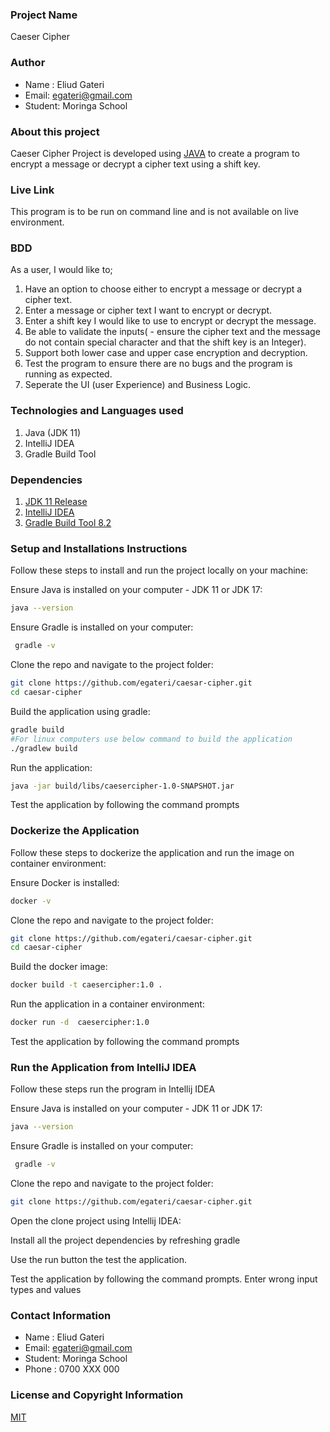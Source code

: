 ### Project Name
Caeser Cipher

### Author
- Name : Eliud Gateri
- Email: egateri@gmail.com
- Student: Moringa School

### About this project
Caeser Cipher Project is developed using [JAVA][1] to create a program to encrypt a message or decrypt a cipher text using a shift key.

[1]: <https://www.java.com/en/> "Java"


### Live Link
 This program is to be run on command line and is not available on live environment.

### BDD
As a user, I would like to;
1. Have an option to choose either to encrypt a message or decrypt a cipher text.
1. Enter a message or cipher text I want to encrypt or decrypt.
1. Enter a shift key I would like to use to encrypt or decrypt the message.
1. Be able to validate the inputs( - ensure the cipher text and the message do not contain special character and that the shift key is an Integer).  
1. Support both lower case and upper case encryption and decryption.
1. Test the program to ensure there are no bugs and the program is running as expected.
1. Seperate the UI (user Experience) and Business Logic.


### Technologies and Languages used
1. Java (JDK 11) 
1. IntelliJ IDEA 
1. Gradle Build Tool 


### Dependencies
1. [JDK 11 Release][1]
1. [IntelliJ IDEA][2]
1. [Gradle Build Tool 8.2][3]

[1]: <https://www.oracle.com/ke/java/technologies/javase/jdk11-archive-downloads.html/> "Java 11"
[2]: <https://www.jetbrains.com/idea/download/?section=linux/> "Intellij IDEA"
[3]: <https://docs.gradle.org/8.2/release-notes.html?_gl=1*zfbn5*_ga*MTU1NjA5MzMwLjE2OTI2ODQ0ODk.*_ga_7W7NC6YNPT*MTY5MjY4NDQ5MC4xLjEuMTY5MjY4NDU4MS41Ny4wLjA/> "Gradle"


### Setup and Installations Instructions

Follow these steps to install and run the project locally on your machine:

Ensure Java is installed on your computer  - JDK 11 or JDK 17:

```bash
java --version
```

Ensure Gradle is installed on your computer:

```bash
 gradle -v
```

Clone the repo and navigate to the project folder:

```bash
git clone https://github.com/egateri/caesar-cipher.git
cd caesar-cipher
```

Build the application using gradle:

```bash
gradle build 
#For linux computers use below command to build the application
./gradlew build  
```

Run the application:

```bash
java -jar build/libs/caesercipher-1.0-SNAPSHOT.jar 

```  
Test the application by following the command prompts

### Dockerize the Application

Follow these steps to dockerize the application and run the image on container environment:

Ensure Docker is installed:

```bash
docker -v
```

Clone the repo and navigate to the project folder:

```bash
git clone https://github.com/egateri/caesar-cipher.git
cd caesar-cipher
```

Build the docker image:

```bash
docker build -t caesercipher:1.0 . 
```

Run the application in a container environment:

```bash
docker run -d  caesercipher:1.0

```  
Test the application by following the command prompts

### Run the Application from IntelliJ IDEA

Follow these steps run the program in Intellij IDEA

Ensure Java is installed on your computer  - JDK 11 or JDK 17:

```bash
java --version
```

Ensure Gradle is installed on your computer:

```bash
 gradle -v
```

Clone the repo and navigate to the project folder:

```bash
git clone https://github.com/egateri/caesar-cipher.git
```

Open the clone project using Intellij IDEA:

Install all the project dependencies by refreshing gradle

Use the run button the test the application.

Test the application by following the command prompts. Enter wrong input types and values


### Contact Information
- Name : Eliud Gateri
- Email: egateri@gmail.com
- Student: Moringa School
- Phone : 0700 XXX 000

###  License and Copyright Information
[MIT](LICENSE)